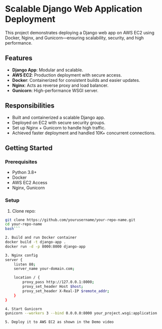 # Scalable Django Web Application Deployment

This project demonstrates deploying a Django web app on AWS EC2 using Docker, Nginx, and Gunicorn—ensuring scalability, security, and high performance.

## Features

- **Django App**: Modular and scalable.
- **AWS EC2**: Production deployment with secure access.
- **Docker**: Containerized for consistent builds and easier updates.
- **Nginx**: Acts as reverse proxy and load balancer.
- **Gunicorn**: High-performance WSGI server.

## Responsibilities

- Built and containerized a scalable Django app.
- Deployed on EC2 with secure security groups.
- Set up Nginx + Gunicorn to handle high traffic.
- Achieved faster deployment and handled 10K+ concurrent connections.

## Getting Started

### Prerequisites

- Python 3.8+  
- Docker  
- AWS EC2 Access  
- Nginx, Gunicorn

### Setup

1. Clone repo:  
```bash
git clone https://github.com/yourusername/your-repo-name.git  
cd your-repo-name
bash```

2. Build and run Docker container
docker build -t django-app .  
docker run -d -p 8000:8000 django-app

3. Nginx config
server {
    listen 80;
    server_name your-domain.com;

    location / {
        proxy_pass http://127.0.0.1:8000;
        proxy_set_header Host $host;
        proxy_set_header X-Real-IP $remote_addr;
    }
}

4. Start Gunicorn
gunicorn --workers 3 --bind 0.0.0.0:8000 your_project.wsgi:application

5. Deploy it to AWS EC2 as shown in the Demo video
